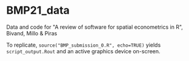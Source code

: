# BMP21_data
Data and code for "A review of software for spatial econometrics in R", Bivand, Millo &amp; Piras

To replicate, `source("BMP_submission_0.R", echo=TRUE)` yields `script_output.Rout` and an active graphics device on-screen.
